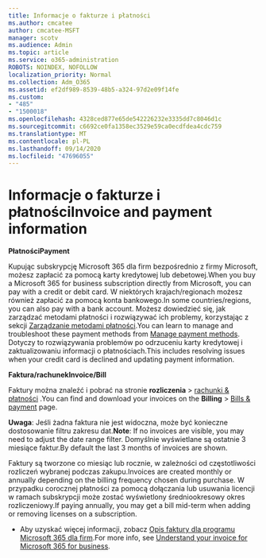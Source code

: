 ```yaml
---
title: Informacje o fakturze i płatności
ms.author: cmcatee
author: cmcatee-MSFT
manager: scotv
ms.audience: Admin
ms.topic: article
ms.service: o365-administration
ROBOTS: NOINDEX, NOFOLLOW
localization_priority: Normal
ms.collection: Adm_O365
ms.assetid: ef2df989-8539-48b5-a324-97d2e09f14fe
ms.custom:
- "485"
- "1500018"
ms.openlocfilehash: 4328ced877e65de542226232e3335dd7c8046d1c
ms.sourcegitcommit: c6692ce0fa1358ec3529e59ca0ecdfdea4cdc759
ms.translationtype: MT
ms.contentlocale: pl-PL
ms.lasthandoff: 09/14/2020
ms.locfileid: "47696055"
---
```

# <a name="invoice-and-payment-information"></a><span data-ttu-id="d858b-102">Informacje o fakturze i płatności</span><span class="sxs-lookup"><span data-stu-id="d858b-102">Invoice and payment information</span></span>

<span data-ttu-id="d858b-103">**Płatności**</span><span class="sxs-lookup"><span data-stu-id="d858b-103">**Payment**</span></span>

<span data-ttu-id="d858b-104">Kupując subskrypcję Microsoft 365 dla firm bezpośrednio z firmy Microsoft, możesz zapłacić za pomocą karty kredytowej lub debetowej.</span><span class="sxs-lookup"><span data-stu-id="d858b-104">When you buy a Microsoft 365 for business subscription directly from Microsoft, you can pay with a credit or debit card.</span></span>  <span data-ttu-id="d858b-105">W niektórych krajach/regionach możesz również zapłacić za pomocą konta bankowego.</span><span class="sxs-lookup"><span data-stu-id="d858b-105">In some countries/regions, you can also pay with a bank account.</span></span>  <span data-ttu-id="d858b-106">Możesz dowiedzieć się, jak zarządzać metodami płatności i rozwiązywać ich problemy, korzystając z sekcji [Zarządzanie metodami płatności](https://docs.microsoft.com/microsoft-365/commerce/billing-and-payments/manage-payment-methods).</span><span class="sxs-lookup"><span data-stu-id="d858b-106">You can learn to manage and troubleshoot these payment methods from [Manage payment methods](https://docs.microsoft.com/microsoft-365/commerce/billing-and-payments/manage-payment-methods).</span></span> <span data-ttu-id="d858b-107">Dotyczy to rozwiązywania problemów po odrzuceniu karty kredytowej i zaktualizowaniu informacji o płatnościach.</span><span class="sxs-lookup"><span data-stu-id="d858b-107">This includes resolving issues when your credit card is declined and updating payment information.</span></span>

<span data-ttu-id="d858b-108">**Faktura/rachunek**</span><span class="sxs-lookup"><span data-stu-id="d858b-108">**Invoice/Bill**</span></span>

<span data-ttu-id="d858b-109">Faktury można znaleźć i pobrać na stronie **rozliczenia**  >  [rachunki & płatności](https://go.microsoft.com/fwlink/p/?linkid=848039) .</span><span class="sxs-lookup"><span data-stu-id="d858b-109">You can find and download your invoices on the **Billing** > [Bills & payment](https://go.microsoft.com/fwlink/p/?linkid=848039) page.</span></span>  

<span data-ttu-id="d858b-110">**Uwaga**: Jeśli żadna faktura nie jest widoczna, może być konieczne dostosowanie filtru zakresu dat.</span><span class="sxs-lookup"><span data-stu-id="d858b-110">**Note**: If no invoices are visible, you may need to adjust the date range filter.</span></span>  <span data-ttu-id="d858b-111">Domyślnie wyświetlane są ostatnie 3 miesiące faktur.</span><span class="sxs-lookup"><span data-stu-id="d858b-111">By default the last 3 months of invoices are shown.</span></span>

<span data-ttu-id="d858b-112">Faktury są tworzone co miesiąc lub rocznie, w zależności od częstotliwości rozliczeń wybranej podczas zakupu.</span><span class="sxs-lookup"><span data-stu-id="d858b-112">Invoices are created monthly or annually depending on the billing frequency chosen during purchase.</span></span>  <span data-ttu-id="d858b-113">W przypadku corocznej płatności za pomocą dołączania lub usuwania licencji w ramach subskrypcji może zostać wyświetlony średniookresowy okres rozliczeniowy.</span><span class="sxs-lookup"><span data-stu-id="d858b-113">If paying annually, you may get a bill mid-term when adding or removing licenses on a subscription.</span></span>

- <span data-ttu-id="d858b-114">Aby uzyskać więcej informacji, zobacz [Opis faktury dla programu Microsoft 365 dla firm](https://docs.microsoft.com/microsoft-365/commerce/billing-and-payments/understand-your-invoice2).</span><span class="sxs-lookup"><span data-stu-id="d858b-114">For more info, see [Understand your invoice for Microsoft 365 for business](https://docs.microsoft.com/microsoft-365/commerce/billing-and-payments/understand-your-invoice2).</span></span>